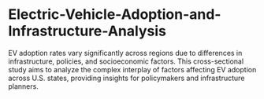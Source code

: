 # Electric-Vehicle-Adoption-and-Infrastructure-Analysis
EV adoption rates vary significantly across regions due to differences in infrastructure, policies, and socioeconomic factors. This cross-sectional study aims to analyze the complex interplay of factors affecting EV adoption across U.S. states, providing insights for policymakers and infrastructure planners.
